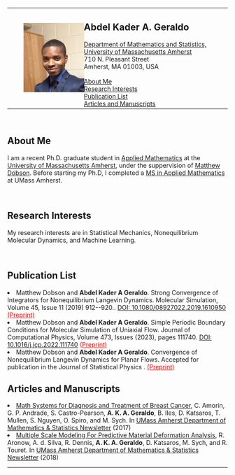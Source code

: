  
 
<body> 
<table width="100%" border="0">
	 
<tr>
<td width="25%"> 
 <IMG SRC="/.github/IMG-0880-a.jpg" width="90%"
hspace="30" vspace="30"
height="90%" alt="Logo" class="center" >  
</td>
<td  width="50%">
	
<H2>Abdel Kader A. Geraldo</H2>
   <A HREF="http://www.math.umass.edu/">Department of Mathematics and Statistics, University of Massachusetts Amherst</A>
   <br>710 N. Pleasant Street 
   <br>Amherst, MA 01003, USA
<br> 
<br> <A HREF="#About">About Me</A> 
<br> <A HREF="#Research">Research Interests</A> 
<br> <A HREF="#Research"> Publication List</A>   
<br> <A HREF="#Articles">Articles and Manuscripts</A>  
</td>
</tr> 

</table>  


<br>
<h2>About Me</h2> <a name="About"></a>
<p> I am a recent Ph.D. graduate student in <a href="https://www.umass.edu/mathematics-statistics/#">Applied Mathematics</a> at the <a href="https://www.umass.edu">University of Massachusetts Amherst</a>, under the suppervision of <a href="https://people.math.umass.edu/~dobson/">Matthew Dobson</a>. Before starting my Ph.D, I completed a <a href="https://www.umass.edu/mathematics-statistics/graduate/applied-ms"> MS in Applied Mathematics</a> at UMass Amherst.</p>

	

<br>
<h2>Research Interests</h2> <a name="Research Interests"></a>
<p>  My research interests are in Statistical Mechanics, Nonequilibrium Molecular Dynamics, and
 Machine Learning. 
</p>
				
<br>
<h2>Publication List</h2> <a name="Research"></a>
  
<li>
 Matthew Dobson and <b>Abdel Kader A Geraldo</b>.  Strong Convergence of Integrators for
Nonequilibrium Langevin Dynamics.  Molecular Simulation, Volume 45, Issue 11 (2019) 912--920.. 
 <a href="https://www.tandfonline.com/doi/full/10.1080/08927022.2019.1610950">DOI:  10.1080/08927022.2019.1610950</a>  
 <a href="http://arxiv.org/abs/1709.08118" style="color: red;"> (Preprint)</a> </li>
	
<li>
 Matthew Dobson and <b>Abdel Kader A Geraldo</b>.  Simple Periodic Boundary Conditions for Molecular
Simulation of Uniaxial Flow. Journal of Computational Physics, Volume 473, Issues (2023), pages 111740.  
 <a href="https://www.sciencedirect.com/science/article/pii/S0021999122008038">DOI:  10.1016/j.jcp.2022.111740</a> 
<a href="https://arxiv.org/abs/2110.08342" style="color: red;"> (Preprint)</a> </li>

<li>
 Matthew Dobson and <b>Abdel Kader A Geraldo</b>. Convergence of Nonequilibrium Langevin Dynamics for Planar Flows.  Accepted for publication in the Journal of Statistical Physics .  
<a href="https://arxiv.org/abs/2208.14358" style="color: red;"> (Preprint)</a> </li>
 
 <h2>Articles and Manuscripts</h2>  <a name="Articles"></a> 
	
<li> <a href="seminaryear1_deptnewsletter.pdf">Math Systems for Diagnosis and Treatment of Breast Cancer</a>, C. Amorin, G. P. Andrade, S. Castro-Pearson, <b>A. K. A. Geraldo</b>, B. Iles, D. Katsaros, T. Mullen, S. Nguyen, O. Spiro, and M. Sych.  In <a href="https://www.math.umass.edu/sites/www.math.umass.edu/files/newsletters/2017mathnewsletter.pdf">UMass Amherst Department of Mathematics & Statistics Newsletter</a> (2017) 

<li> <a href="seminaryear1_deptnewsletter.pdf">Multiple Scale Modeling For Predictive Material Deformation Analysis</a>,  R. Aronow, A. d. Silva, R. Dennis, 
<b>A. K. A. Geraldo</b>, D. Katsaros, M. Sych, and R. Touret.  In <a href="https://www.umass.edu/mathematics-statistics/sites/default/files/newsletters/2018_umass_math_newsletter_210.pdf">UMass Amherst Department of Mathematics & Statistics Newsletter</a> (2018) 	
	
<hr>   


